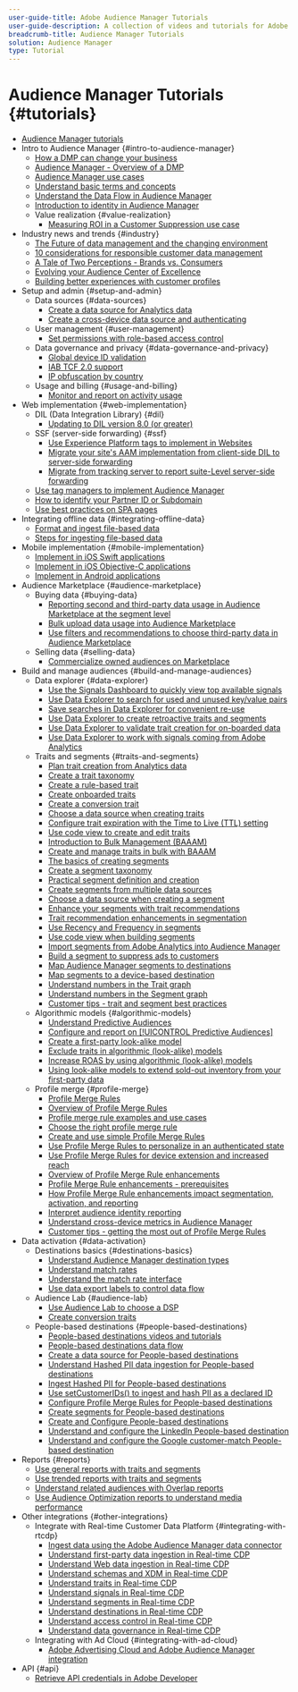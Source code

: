 ```yaml
---
user-guide-title: Adobe Audience Manager Tutorials
user-guide-description: A collection of videos and tutorials for Adobe Analytics.
breadcrumb-title: Audience Manager Tutorials
solution: Audience Manager
type: Tutorial
---
```


# Audience Manager Tutorials {#tutorials}

+ [Audience Manager tutorials](overview.md)
+ Intro to Audience Manager {#intro-to-audience-manager}
  + [How a DMP can change your business](intro-to-audience-manager/how-a-dmp-can-change-your-business.md)
  + [Audience Manager - Overview of a DMP](intro-to-audience-manager/audience-manager-overview-of-a-dmp.md)
  + [Audience Manager use cases](intro-to-audience-manager/audience-manager-use-cases.md)
  + [Understand basic terms and concepts](intro-to-audience-manager/understanding-basic-terms-and-concepts-in-audience-manager.md)
  + [Understand the Data Flow in Audience Manager](intro-to-audience-manager/understanding-the-data-flow-in-audience-manager.md)
  + [Introduction to identity in Audience Manager](intro-to-audience-manager/introduction-to-identity-in-audience-manager.md)
  + Value realization {#value-realization}
    + [Measuring ROI in a Customer Suppression use case](intro-to-audience-manager/value-realization/measuring-roi-in-a-customer-suppression-use-case.md)
+ Industry news and trends {#industry}
  + [The Future of data management and the changing environment](https://experienceleague.adobe.com/docs/platform-learn/tutorials/industry/the-future-of-data-management-and-the-changing-environment.html)
  + [10 considerations for responsible customer data management](https://experienceleague.adobe.com/docs/platform-learn/tutorials/privacy/ten-considerations-for-responsible-customer-data-management.html)
  + [A Tale of Two Perceptions - Brands vs. Consumers](https://experienceleague.adobe.com/docs/platform-learn/tutorials/industry/brands-vs-consumers.html)
  + [Evolving your Audience Center of Excellence](https://experienceleague.adobe.com/docs/platform-learn/tutorials/industry/evolving-your-audience-center-of-excellence.html)
  + [Building better experiences with customer profiles](https://experienceleague.adobe.com/docs/platform-learn/tutorials/industry/building-better-experiences-with-customer-profiles.html)
+ Setup and admin {#setup-and-admin}
  + Data sources {#data-sources}
    + [Create a data source for Analytics data](setup-and-admin/data-sources/create-a-data-source-for-analytics-data.md)
    + [Create a cross-device data source and authenticating](setup-and-admin/data-sources/creating-a-cross-device-data-source-and-authenticating.md)
  + User management {#user-management}
    + [Set permissions with role-based access control](setup-and-admin/user-management/setting-permissions-with-role-based-access-control.md)
  + Data governance and privacy {#data-governance-and-privacy}
    + [Global device ID validation](setup-and-admin/data-governance-and-privacy/global-device-id-validation.md)
    + [IAB TCF 2.0 support](setup-and-admin/data-governance-and-privacy/iab-tcf-support.md)
    + [IP obfuscation by country](setup-and-admin/data-governance-and-privacy/ip-obfuscation-by-country.md)
  + Usage and billing {#usage-and-billing}
    + [Monitor and report on activity usage](setup-and-admin/usage-and-billing/monitoring-and-reporting-on-activity-usage.md)
+ Web implementation {#web-implementation}
  + DIL (Data Integration Library) {#dil}
    + [Updating to DIL version 8.0 (or greater)](web-implementation/dil/updating-to-dil-version-8-0-or-greater.md)
  + SSF (server-side forwarding) {#ssf}
    + [Use Experience Platform tags to implement in Websites](https://experienceleague.adobe.com/docs/launch-learn/implementing-in-websites-with-launch/index.html?lang=en)
    + [Migrate your site's AAM implementation from client-side DIL to server-side forwarding](web-implementation/ssf/migrating-your-site-implementation-from-client-side-dil-to-server-side-forwarding.md)
    + [Migrate from tracking server to report suite-Level server-side forwarding](web-implementation/ssf/migrating-from-tracking-server-to-report-suite-level-server-side-forwarding.md)
  + [Use tag managers to implement Audience Manager](web-implementation/using-tag-managers-to-implement-audience-manager.md)
  + [How to identify your Partner ID or Subdomain](web-implementation/how-to-identify-your-partner-id-or-subdomain.md)
  + [Use best practices on SPA pages](web-implementation/using-best-practices-on-spa-pages-when-sending-data-to-aam.md)
+ Integrating offline data {#integrating-offline-data}
  + [Format and ingest file-based data](integrating-offline-data/formatting-and-ingesting-file-based-data.md)
  + [Steps for ingesting file-based data](integrating-offline-data/steps-for-ingesting-file-based-data.md)
+ Mobile implementation {#mobile-implementation}
  + [Implement in iOS Swift applications](https://experienceleague.adobe.com/docs/launch-learn/implementing-in-mobile-ios-swift-apps-with-launch/index.html?lang=en)
  + [Implement in iOS Objective-C applications](https://experienceleague.adobe.com/docs/launch-learn/implementing-in-mobile-ios-objective-c-apps-with-launch/index.html?lang=en)
  + [Implement in Android applications](https://experienceleague.adobe.com/docs/launch-learn/implementing-in-mobile-android-apps-with-launch/index.html?lang=en)
+ Audience Marketplace {#audience-marketplace}
  + Buying data {#buying-data}
    + [Reporting second and third-party data usage in Audience Marketplace at the segment level](audience-marketplace/buying-data/reporting-2nd-and-3rd-party-data-usage-in-the-audience-marketplace-at-the-segment-level.md)
    + [Bulk upload data usage into Audience Marketplace](audience-marketplace/buying-data/bulk-uploading-data-usage-into-the-audience-marketplace.md)
    + [Use filters and recommendations to choose third-party data in Audience Marketplace](audience-marketplace/buying-data/using-filters-and-recommendations-to-choose-3rd-party-data-in-audience-marketplace.md)
  + Selling data {#selling-data}
    + [Commercialize owned audiences on Marketplace](audience-marketplace/selling-data/commercialize-owned-audiences-on-marketplace.md)
+ Build and manage audiences {#build-and-manage-audiences}
  + Data explorer {#data-explorer}
    + [Use the Signals Dashboard to quickly view top available signals](build-and-manage-audiences/data-explorer/using-the-signals-dashboard-to-quickly-view-top-available-signals.md)
    + [Use Data Explorer to search for used and unused key/value pairs](build-and-manage-audiences/data-explorer/using-data-explorer-to-search-for-used-and-unused-key-value-pairs.md)
    + [Save searches in Data Explorer for convenient re-use](build-and-manage-audiences/data-explorer/saving-searches-in-data-explorer-for-convenience-in-re-use.md)
    + [Use Data Explorer to create retroactive traits and segments](build-and-manage-audiences/data-explorer/using-data-explorer-to-create-retroactive-traits-and-segments.md)
    + [Use Data Explorer to validate trait creation for on-boarded data](build-and-manage-audiences/data-explorer/using-data-explorer-to-validate-trait-creation-for-your-onboarded-data.md)
    + [Use Data Explorer to work with signals coming from Adobe Analytics](build-and-manage-audiences/data-explorer/using-data-explorer-to-work-with-signals-coming-from-adobe-analytics.md)
  + Traits and segments {#traits-and-segments}
    + [Plan trait creation from Analytics data](build-and-manage-audiences/traits-and-segments/planning-trait-creation-from-analytics-data.md)
    + [Create a trait taxonomy](build-and-manage-audiences/traits-and-segments/creating-a-trait-taxonomy.md)
    + [Create a rule-based trait](build-and-manage-audiences/traits-and-segments/creating-rule-based-traits.md)
    + [Create onboarded traits](build-and-manage-audiences/traits-and-segments/creating-onboarded-traits.md)
    + [Create a conversion trait](build-and-manage-audiences/traits-and-segments/creating-conversion-traits.md)
    + [Choose a data source when creating traits](build-and-manage-audiences/traits-and-segments/choosing-a-data-source-when-creating-traits.md)
    + [Configure trait expiration with the Time to Live (TTL) setting](build-and-manage-audiences/traits-and-segments/configuring-trait-expiration-with-the-time-to-live-ttl-setting.md)
    + [Use code view to create and edit traits](build-and-manage-audiences/traits-and-segments/using-code-view-to-create-and-edit-traits.md)
    + [Introduction to Bulk Management (BAAAM)](build-and-manage-audiences/traits-and-segments/introduction-to-bulk-management-baaam.md)
    + [Create and manage traits in bulk with BAAAM](build-and-manage-audiences/traits-and-segments/creating-and-managing-traits-in-bulk-with-baaam.md)
    + [The basics of creating segments](build-and-manage-audiences/traits-and-segments/the-basics-of-creating-segments.md)
    + [Create a segment taxonomy](build-and-manage-audiences/traits-and-segments/creating-a-segment-taxonomy.md)
    + [Practical segment definition and creation](build-and-manage-audiences/traits-and-segments/practical-segment-definition-and-creation.md)
    + [Create segments from multiple data sources](build-and-manage-audiences/traits-and-segments/creating-segments-from-multiple-data-sources.md)
    + [Choose a data source when creating a segment](build-and-manage-audiences/traits-and-segments/choosing-a-data-source-when-creating-a-segment.md)
    + [Enhance your segments with trait recommendations](build-and-manage-audiences/traits-and-segments/enhancing-your-segments-with-trait-recommendations.md)
    + [Trait recommendation enhancements in segmentation](build-and-manage-audiences/traits-and-segments/trait-recommendation-enhancements-in-the-segment-builder.md)
    + [Use Recency and Frequency in segments](build-and-manage-audiences/traits-and-segments/using-recency-and-frequency-in-segments.md)
    + [Use code view when building segments](build-and-manage-audiences/traits-and-segments/using-code-view-when-building-segments.md)
    + [Import segments from Adobe Analytics into Audience Manager](build-and-manage-audiences/traits-and-segments/import-aa-segments-into-aam.md)
    + [Build a segment to suppress ads to customers](build-and-manage-audiences/traits-and-segments/building-a-segment-to-suppress-ads-to-customers.md)
    + [Map Audience Manager segments to destinations](build-and-manage-audiences/traits-and-segments/mapping-audience-manager-segments-to-destinations.md)
    + [Map segments to a device-based destination](build-and-manage-audiences/traits-and-segments/mapping-segments-to-a-device-based-destination.md)
    + [Understand numbers in the Trait graph](build-and-manage-audiences/traits-and-segments/understanding-numbers-in-the-trait-graph.md)
    + [Understand numbers in the Segment graph](build-and-manage-audiences/traits-and-segments/understanding-numbers-in-the-segment-graph.md)
    + [Customer tips - trait and segment best practices](build-and-manage-audiences/traits-and-segments/customer-tips-traits-and-segments-best-practices.md)
  + Algorithmic models {#algorithmic-models}
    + [Understand Predictive Audiences](build-and-manage-audiences/algorithmic-models/understanding-predictive-audiences.md)
    + [Configure and report on [!UICONTROL Predictive Audiences]](build-and-manage-audiences/algorithmic-models/configure-and-report-on-predictive-audiences.md)
    + [Create a first-party look-alike model](build-and-manage-audiences/algorithmic-models/creating-a-first-party-look-alike-model.md)
    + [Exclude traits in algorithmic (look-alike) models](build-and-manage-audiences/algorithmic-models/excluding-traits-in-algorithmic-look-alike-models.md)
    + [Increase ROAS by using algorithmic (look-alike) models](build-and-manage-audiences/algorithmic-models/increase-roas-by-using-algorithmic-look-alike-models.md)
    + [Using look-alike models to extend sold-out inventory from your first-party data](build-and-manage-audiences/algorithmic-models/using-look-alike-models-to-extend-sold-out-inventory-from-your-1st-party-data.md)
  + Profile merge {#profile-merge}
    + [Profile Merge Rules](build-and-manage-audiences/profile-merge/profile-merge.md)
    + [Overview of Profile Merge Rules](build-and-manage-audiences/profile-merge/overview-of-profile-merge-rules.md)
    + [Profile merge rule examples and use cases](build-and-manage-audiences/profile-merge/profile-merge-rule-examples-and-use-cases.md)
    + [Choose the right profile merge rule](build-and-manage-audiences/profile-merge/choosing-the-right-profile-merge-rule.md)
    + [Create and use simple Profile Merge Rules](build-and-manage-audiences/profile-merge/creating-and-using-simple-profile-merge-rules.md)
    + [Use Profile Merge Rules to personalize in an authenticated state](build-and-manage-audiences/profile-merge/using-profile-merge-rules-to-personalize-in-an-authenticated-state.md)
    + [Use Profile Merge Rules for device extension and increased reach](build-and-manage-audiences/profile-merge/using-profile-merge-rules-for-device-extension-and-increased-reach.md)
    + [Overview of Profile Merge Rule enhancements](build-and-manage-audiences/profile-merge/overview-of-profile-merge-rule-enhancements.md)
    + [Profile Merge Rule enhancements - prerequisites](build-and-manage-audiences/profile-merge/profile-merge-rule-enhancements-pre-requisites.md)
    + [How Profile Merge Rule enhancements impact segmentation, activation, and reporting](build-and-manage-audiences/profile-merge/how-profile-merge-rule-enhancements-impact-segmentation-activation-and-reporting.md)
    + [Interpret audience identity reporting](build-and-manage-audiences/profile-merge/interpret-audience-identity-reporting.md)
    + [Understand cross-device metrics in Audience Manager](build-and-manage-audiences/profile-merge/understanding-cross-device-metrics-in-audience-manager.md)
    + [Customer tips - getting the most out of Profile Merge Rules](build-and-manage-audiences/profile-merge/customer-tips-getting-the-most-out-of-profile-merge-rules.md)
+ Data activation {#data-activation}
  + Destinations basics {#destinations-basics}
    + [Understand Audience Manager destination types](data-activation/destinations-basics/understanding-audience-manager-destination-types.md)
    + [Understand match rates](data-activation/destinations-basics/understanding-match-rates.md)
    + [Understand the match rate interface](data-activation/destinations-basics/understanding-the-match-rate-interface-in-audience-manager.md)
    + [Use data export labels to control data flow](data-activation/destinations-basics/using-data-export-labels-to-control-data-flow.md)
  + Audience Lab {#audience-lab}
    + [Use Audience Lab to choose a DSP](data-activation/audience-lab/using-audience-lab-to-choose-a-dsp.md)
    + [Create conversion traits](https://experienceleague.adobe.com/docs/audience-manager-learn/tutorials/build-and-manage-audiences/traits-and-segments/creating-conversion-traits.html)
  + People-based destinations {#people-based-destinations}
    + [People-based destinations videos and tutorials](data-activation/people-based-destinations/pbd.md)
    + [People-based destinations data flow](data-activation/people-based-destinations/people-based-destinations-data-flow.md)
    + [Create a data source for People-based destinations](data-activation/people-based-destinations/creating-a-data-source-for-people-based-destinations.md)
    + [Understand Hashed PII data ingestion for People-based destinations](data-activation/people-based-destinations/understanding-hashed-pii-data-ingestion-for-people-based-destinations.md)
    + [Ingest Hashed PII for People-based destinations](data-activation/people-based-destinations/ingesting-hashed-pii-for-people-based-destinations.md)
    + [Use setCustomerIDs() to ingest and hash PII as a declared ID](data-activation/people-based-destinations/using-setcustomerids-to-ingest-and-hash-pii-as-a-declared-id.md)
    + [Configure Profile Merge Rules for People-based destinations](data-activation/people-based-destinations/configuring-profile-merge-rules-for-people-based-destinations.md)
    + [Create segments for People-based destinations](data-activation/people-based-destinations/creating-segments-for-people-based-destinations.md)
    + [Create and Configure People-based destinations](data-activation/people-based-destinations/create-and-configure-people-based-destinations.md)
    + [Understand and configure the LinkedIn People-based destination](data-activation/people-based-destinations/understanding-and-configuring-the-linkedin-pbd.md)
    + [Understand and configure the Google customer-match People-based destination](data-activation/people-based-destinations/understanding-and-configuring-the-google-customer-match-pbd.md)
+ Reports {#reports}
  + [Use general reports with traits and segments](reports/using-general-reports-with-traits-and-segments.md)
  + [Use trended reports with traits and segments](reports/using-trended-reports-with-traits-and-segments.md)
  + [Understand related audiences with Overlap reports](reports/understand-related-audiences-with-overlap-reports.md)
  + [Use Audience Optimization reports to understand media performance](reports/using-audience-optimization-reports-to-understand-media-performance.md)
+ Other integrations {#other-integrations}
  + Integrate with Real-time Customer Data Platform {#integrating-with-rtcdp}
    + [Ingest data using the Adobe Audience Manager data connector](https://experienceleague.adobe.com/docs/platform-learn/tutorials/sources/ingest-data-from-aam.html?lang=en#sources)
    + [Understand first-party data ingestion in Real-time CDP](other-integrations/integrating-with-rtcdp/rtcdp-1pd-ingestion-for-aam-users.md)
    + [Understand Web data ingestion in Real-time CDP](other-integrations/integrating-with-rtcdp/rtcdp-web-ingestion-for-aam-users.md)
    + [Understand schemas and XDM in Real-time CDP](other-integrations/integrating-with-rtcdp/rtcdp-schemas-xdm-for-aam-users.md)
    + [Understand traits in Real-time CDP](other-integrations/integrating-with-rtcdp/rtcdp-traits-for-aam-users.md)
    + [Understand signals in Real-time CDP](other-integrations/integrating-with-rtcdp/rtcdp-signals-for-aam-users.md)
    + [Understand segments in Real-time CDP](other-integrations/integrating-with-rtcdp/rtcdp-segments-for-aam-users.md)
    + [Understand destinations in Real-time CDP](other-integrations/integrating-with-rtcdp/rtcdp-destinations-for-aam-users.md)
    + [Understand access control in Real-time CDP](other-integrations/integrating-with-rtcdp/rtcdp-access-control-for-aam-users.md)
    + [Understand data governance in Real-time CDP](other-integrations/integrating-with-rtcdp/rtcdp-data-gov-for-aam-users.md)
  + Integrating with Ad Cloud {#integrating-with-ad-cloud}
    + [Adobe Advertising Cloud and Adobe Audience Manager integration](other-integrations/integrating-with-ad-cloud/advertising-cloud-and-audience-manager-integration.md)
+ API {#api}
  + [Retrieve API credentials in Adobe Developer](api/retrieve-api-credentials-in-adobe-io.md)
